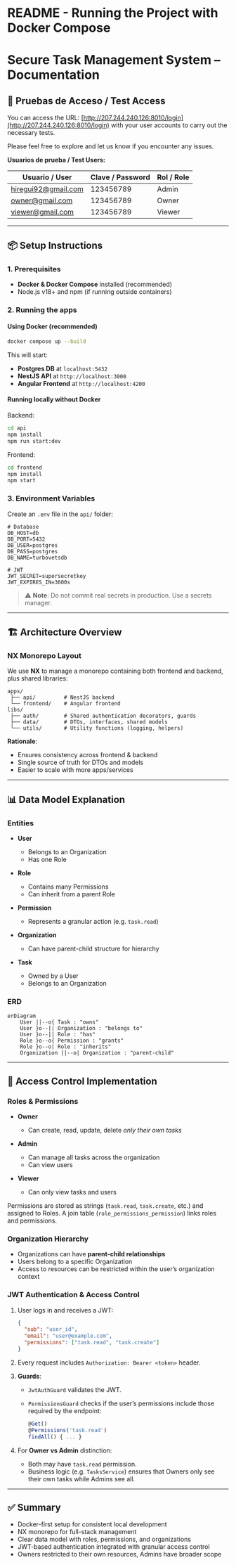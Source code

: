 README - Running the Project with Docker Compose
================================================
# Secure Task Management System – Documentation

## 🔗 Pruebas de Acceso / Test Access

You can access the URL: [http://207.244.240.126:8010/login](http://207.244.240.126:8010/login) with your user accounts to carry out the necessary tests.

Please feel free to explore and let us know if you encounter any issues.

**Usuarios de prueba / Test Users:**

| Usuario / User | Clave / Password | Rol / Role |
|----------------|----------------|------------|
| hiregui92@gmail.com | 123456789 | Admin |
| owner@gmail.com | 123456789 | Owner |
| viewer@gmail.com | 123456789 | Viewer |

---


## 📦 Setup Instructions

### 1. Prerequisites

* **Docker & Docker Compose** installed (recommended)
* Node.js v18+ and npm (if running outside containers)

### 2. Running the apps

#### Using Docker (recommended)

```bash
docker compose up --build
```

This will start:

* **Postgres DB** at `localhost:5432`
* **NestJS API** at `http://localhost:3000`
* **Angular Frontend** at `http://localhost:4200`

#### Running locally without Docker

Backend:

```bash
cd api
npm install
npm run start:dev
```

Frontend:

```bash
cd frontend
npm install
npm start
```

### 3. Environment Variables

Create an `.env` file in the `api/` folder:

```
# Database
DB_HOST=db
DB_PORT=5432
DB_USER=postgres
DB_PASS=postgres
DB_NAME=turbovetsdb

# JWT
JWT_SECRET=supersecretkey
JWT_EXPIRES_IN=3600s
```

> ⚠️ **Note**: Do not commit real secrets in production. Use a secrets manager.

---

## 🏗 Architecture Overview

### NX Monorepo Layout

We use **NX** to manage a monorepo containing both frontend and backend, plus shared libraries:

```
apps/
 ├── api/         # NestJS backend
 └── frontend/    # Angular frontend
libs/
 ├── auth/        # Shared authentication decorators, guards
 ├── data/        # DTOs, interfaces, shared models
 └── utils/       # Utility functions (logging, helpers)
```

**Rationale**:

* Ensures consistency across frontend & backend
* Single source of truth for DTOs and models
* Easier to scale with more apps/services

---

## 📊 Data Model Explanation

### Entities

* **User**

  * Belongs to an Organization
  * Has one Role
* **Role**

  * Contains many Permissions
  * Can inherit from a parent Role
* **Permission**

  * Represents a granular action (e.g. `task.read`)
* **Organization**

  * Can have parent-child structure for hierarchy
* **Task**

  * Owned by a User
  * Belongs to an Organization

### ERD

```mermaid
erDiagram
    User ||--o{ Task : "owns"
    User }o--|| Organization : "belongs to"
    User }o--|| Role : "has"
    Role }o--o{ Permission : "grants"
    Role }o--o| Role : "inherits"
    Organization ||--o| Organization : "parent-child"
```

---

## 🔐 Access Control Implementation

### Roles & Permissions

* **Owner**

  * Can create, read, update, delete *only their own tasks*
* **Admin**

  * Can manage all tasks across the organization
  * Can view users
* **Viewer**

  * Can only view tasks and users

Permissions are stored as strings (`task.read`, `task.create`, etc.) and assigned to Roles.
A join table (`role_permissions_permission`) links roles and permissions.

### Organization Hierarchy

* Organizations can have **parent-child relationships**
* Users belong to a specific Organization
* Access to resources can be restricted within the user’s organization context

### JWT Authentication & Access Control

1. User logs in and receives a JWT:

   ```json
   {
     "sub": "user_id",
     "email": "user@example.com",
     "permissions": ["task.read", "task.create"]
   }
   ```

2. Every request includes `Authorization: Bearer <token>` header.

3. **Guards**:

   * `JwtAuthGuard` validates the JWT.
   * `PermissionsGuard` checks if the user’s permissions include those required by the endpoint:

     ```ts
     @Get()
     @Permissions('task.read')
     findAll() { ... }
     ```

4. For **Owner vs Admin** distinction:

   * Both may have `task.read` permission.
   * Business logic (e.g. `TasksService`) ensures that Owners only see their own tasks while Admins see all.

---

## ✅ Summary

* Docker-first setup for consistent local development
* NX monorepo for full-stack management
* Clear data model with roles, permissions, and organizations
* JWT-based authentication integrated with granular access control
* Owners restricted to their own resources, Admins have broader scope
